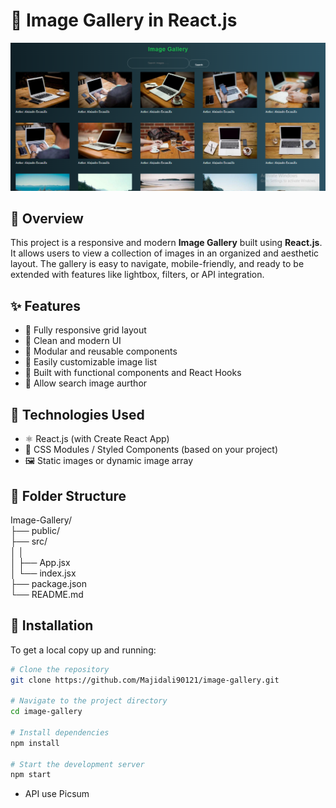 # 📸 Image Gallery in React.js

![Image Gallery Preview](./Gallery.png)

## 🚀 Overview

This project is a responsive and modern **Image Gallery** built using **React.js**. It allows users to view a collection of images in an organized and aesthetic layout. The gallery is easy to navigate, mobile-friendly, and ready to be extended with features like lightbox, filters, or API integration.

## ✨ Features

- 🔹 Fully responsive grid layout
- 🔹 Clean and modern UI
- 🔹 Modular and reusable components
- 🔹 Easily customizable image list
- 🔹 Built with functional components and React Hooks
- 🔹 Allow search image aurthor

## 🧰 Technologies Used

- ⚛️ React.js (with Create React App)
- 💅 CSS Modules / Styled Components (based on your project)
- 🖼️ Static images or dynamic image array

## 📁 Folder Structure
Image-Gallery/<br/>
├── public/<br/>
├── src/<br/>
│ │<br/>
│ ├── App.jsx<br/>
│ └── index.jsx<br/>
├── package.json<br/>
└── README.md<br/>

## 🔧 Installation

To get a local copy up and running:

```bash
# Clone the repository
git clone https://github.com/Majidali90121/image-gallery.git

# Navigate to the project directory
cd image-gallery

# Install dependencies
npm install

# Start the development server
npm start
```
- API use Picsum
